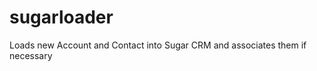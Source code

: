sugarloader
===========

Loads new Account and Contact into Sugar CRM and associates them if necessary